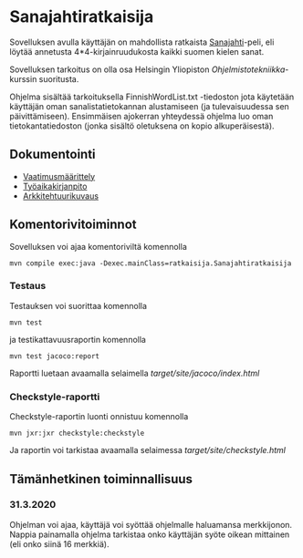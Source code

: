 # Sanajahtiratkaisija

Sovelluksen avulla käyttäjän on mahdollista ratkaista [Sanajahti](https://fi.wikipedia.org/wiki/Sanajahti)-peli, eli löytää annetusta 4\*4-kirjainruudukosta kaikki suomen kielen sanat.

Sovelluksen tarkoitus on olla osa Helsingin Yliopiston *Ohjelmistotekniikka*-kurssin suoritusta.

Ohjelma sisältää tarkoituksella FinnishWordList.txt -tiedoston jota käytetään käyttäjän oman sanalistatietokannan alustamiseen (ja tulevaisuudessa sen päivittämiseen). Ensimmäisen ajokerran yhteydessä ohjelma luo oman tietokantatiedoston (jonka sisältö oletuksena on kopio alkuperäisestä).

## Dokumentointi
- [Vaatimusmäärittely](https://github.com/tibe314/ot-harjoitustyo/blob/master/dokumentointi/vaatimusmaarittely.md)
- [Työaikakirjanpito](https://github.com/tibe314/ot-harjoitustyo/blob/master/dokumentointi/tuntikirjanpito.md)
- [Arkkitehtuurikuvaus](https://github.com/tibe314/ot-harjoitustyo/blob/master/dokumentointi/arkkitehtuuri.md)

## Komentorivitoiminnot
Sovelluksen voi ajaa komentoriviltä komennolla
```
mvn compile exec:java -Dexec.mainClass=ratkaisija.Sanajahtiratkaisija
```
### Testaus
Testauksen voi suorittaa komennolla
```
mvn test
```
ja testikattavuusraportin komennolla
```
mvn test jacoco:report
```
Raportti luetaan avaamalla selaimella _target/site/jacoco/index.html_
### Checkstyle-raportti
Checkstyle-raportin luonti onnistuu komennolla
```
mvn jxr:jxr checkstyle:checkstyle
```
Ja raportin voi tarkistaa avaamalla selaimessa _target/site/checkstyle.html_

## Tämänhetkinen toiminnallisuus

### 31.3.2020

Ohjelman voi ajaa, käyttäjä voi syöttää ohjelmalle haluamansa merkkijonon. Nappia painamalla ohjelma tarkistaa onko käyttäjän syöte oikean mittainen (eli onko siinä 16 merkkiä).
